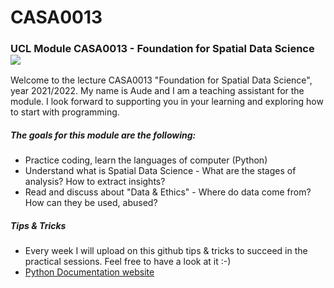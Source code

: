 # CASA0013
### UCL Module CASA0013 - Foundation for Spatial Data Science ![](/imag/casa_log.jpg)
Welcome to the lecture CASA0013 "Foundation for Spatial Data Science", year 2021/2022. My name is Aude and I am a teaching assistant for the module. I look forward to supporting you in your learning and exploring how to start with programming. 


##### The goals for this module are the following: 
  - Practice coding, learn the languages of computer (Python)
  - Understand what is Spatial Data Science - What are the stages of analysis? How to extract insights? 
  - Read and discuss about "Data & Ethics" - Where do data come from? How can they be used, abused?

##### Tips & Tricks 
- Every week I will upload on this github tips & tricks to succeed in the practical sessions. Feel free to have a look at it :-) 
- [Python Documentation website](https://docs.python.org/3/)
